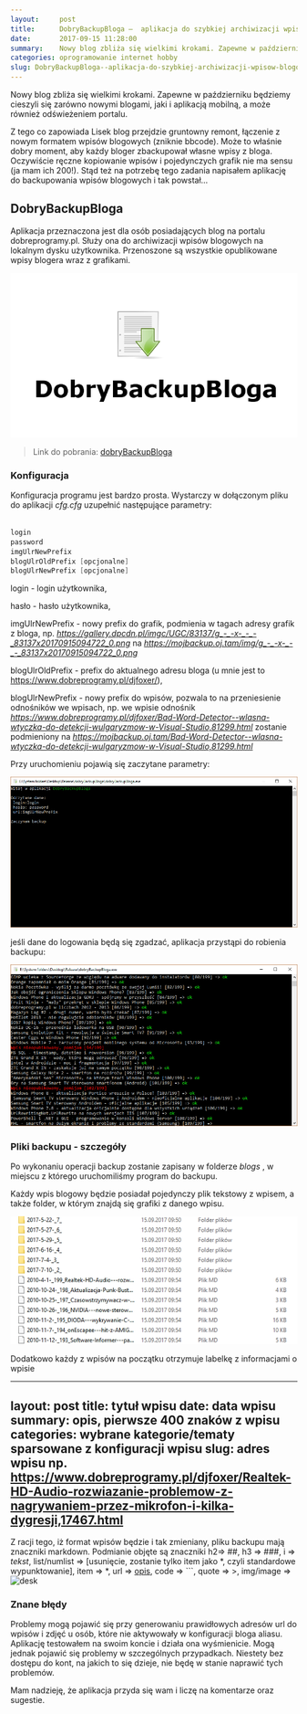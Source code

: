 ```yaml
---
layout:     post
title:      DobryBackupBloga —  aplikacja do szybkiej archiwizacji wpisów blogowych
date:       2017-09-15 11:28:00
summary:    Nowy blog zbliża się wielkimi krokami. Zapewne w październiku będziemy cieszyli się zarówno nowymi blogami, jaki i aplikacją mobilną, a może również odświeżeniem portalu.Z tego co zapowiada Lisek blog przejdzie gruntowny remont, łączenie z nowym formatem wpisów blogowych (zniknie bbcode). Może to właśnie dobry moment, aby każdy bloger zbackupował własne wpisy z bloga. Oczywiście ręczne kopiowanie ...
categories: oprogramowanie internet hobby
slug: DobryBackupBloga--aplikacja-do-szybkiej-archiwizacji-wpisow-blogowych,83137.html
---
```




Nowy blog zbliża się wielkimi krokami. Zapewne w październiku będziemy cieszyli się zarówno nowymi blogami, jaki i aplikacją mobilną, a może również odświeżeniem portalu.

Z tego co zapowiada Lisek blog przejdzie gruntowny remont, łączenie z nowym formatem wpisów blogowych (zniknie bbcode). Może to właśnie dobry moment, aby każdy bloger zbackupował własne wpisy z bloga. Oczywiście ręczne kopiowanie wpisów i pojedynczych grafik nie ma sensu (ja mam ich 200!). Stąd też na potrzebę tego zadania napisałem aplikację do backupowania wpisów blogowych i tak powstał...







## DobryBackupBloga


Aplikacja przeznaczona jest dla osób posiadających blog na portalu dobreprogramy.pl. Służy ona do archiwizacji wpisów blogowych na lokalnym dysku użytkownika. Przenoszone są wszystkie opublikowane wpisy blogera wraz z grafikami.



![desk](https://raw.githubusercontent.com/djfoxer/djfoxer.github.io/master/_img/2017-9-15-_14_/g_-_-x-_-_-_x20170915094722_0.png)





> Link do pobrania: [dobryBackupBloga](http://foxersoft.com/dobryBackupBloga.zip)




### Konfiguracja



Konfiguracja programu jest bardzo prosta. Wystarczy w dołączonym pliku do aplikacji  *cfg.cfg*  uzupełnić następujące parametry:



```cpp

login
password
imgUlrNewPrefix
blogUlrOldPrefix [opcjonalne]
blogUlrNewPrefix [opcjonalne]

```



login - login użytkownika,

hasło - hasło użytkownika,

imgUlrNewPrefix - nowy prefix do grafik, podmienia w tagach adresy grafik z bloga, np.  *https://gallery.dpcdn.pl/imgc/UGC/83137/g_-_-x-_-_-_83137x20170915094722_0.png*  na  *https://mojbackup.oj.tam/img/g_-_-x-_-_-_83137x20170915094722_0.png* 

blogUlrOldPrefix - prefix do aktualnego adresu bloga (u mnie jest to https://www.dobreprogramy.pl/djfoxer/), 

blogUlrNewPrefix - nowy prefix do wpisów,  pozwala to na przeniesienie odnośników we wpisach, np. we wpisie odnośnik  *https://www.dobreprogramy.pl/djfoxer/Bad-Word-Detector--wlasna-wtyczka-do-detekcji-wulgaryzmow-w-Visual-Studio,81299.html*  zostanie podmieniony na  *https://mojbackup.oj.tam/Bad-Word-Detector--wlasna-wtyczka-do-detekcji-wulgaryzmow-w-Visual-Studio,81299.html* 

Przy uruchomieniu pojawią się zaczytane parametry:



![desk](https://raw.githubusercontent.com/djfoxer/djfoxer.github.io/master/_img/2017-9-15-_14_/g_-_-x-_-_-_x20170915101116_0.PNG)



jeśli dane do logowania będą się zgadzać, aplikacja przystąpi do robienia backupu:




![desk](https://raw.githubusercontent.com/djfoxer/djfoxer.github.io/master/_img/2017-9-15-_14_/g_-_-x-_-_-_x20170915101116_1.PNG)





### Pliki backupu - szczegóły


Po wykonaniu operacji backup zostanie zapisany w folderze  *blogs* , w miejscu z którego uruchomiliśmy program do backupu.

Każdy wpis blogowy będzie posiadał pojedynczy plik tekstowy z wpisem, a także folder, w którym znajdą się grafiki z danego wpisu.



![desk](https://raw.githubusercontent.com/djfoxer/djfoxer.github.io/master/_img/2017-9-15-_14_/g_-_-x-_-_-_x20170915101944_0.PNG)



Dodatkowo każdy z wpisów na początku otrzymuje labelkę z informacjami o wpisie

---
layout:     post
title:      tytuł wpisu
date:       data wpisu
summary:    opis, pierwsze 400 znaków z wpisu
categories: wybrane kategorie/tematy sparsowane z konfiguracji wpisu
slug: adres wpisu np. https://www.dobreprogramy.pl/djfoxer/Realtek-HD-Audio-rozwiazanie-problemow-z-nagrywaniem-przez-mikrofon-i-kilka-dygresji,17467.html
---

Z racji tego, iż format wpisów będzie i tak zmieniany, pliku backupu mają znaczniki markdown. Podmianie objęte są znaczniki h2=> ##, h3 => ###, i => *tekst*, list/numlist => [usunięcie, zostanie tylko item jako *, czyli standardowe wypunktowanie], item => *, url => [opis](url), code => ```, quote => >, img/image => ![desk](adres)




### Znane błędy


Problemy mogą pojawić się przy generowaniu prawidłowych adresów url do wpisów i zdjęć u osób, które nie aktywowały w konfiguracji bloga aliasu. Aplikację testowałem na swoim koncie i działa ona wyśmienicie. Mogą jednak pojawić się problemy w szczególnych przypadkach. Niestety bez dostępu do kont, na jakich to się dzieje, nie będę w stanie naprawić tych problemów.

Mam nadzieję, że aplikacja przyda się wam i liczę na komentarze oraz sugestie. 
